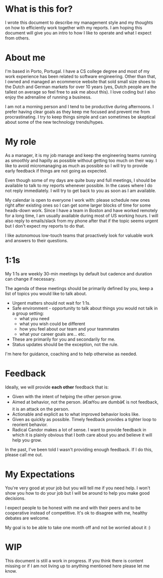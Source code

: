 # What is this for?

I wrote this document to describe my management style and my thoughts on how to efficiently work together with my reports. I am hoping this document will give you an intro to how I like to operate and what I expect from others.

# About me

I'm based in Porto, Portugal. I have a CS college degree and most of my work experience has been related to software engineering. Other than that, I owned and managed an ecommerce website that sold small size shoes to the Dutch and German markets for over 10 years (yes, Dutch people are the tallest on average so feel free to ask me about this). I love coding but I also enjoy the adrenaline of running a business.

I am not a morning person and I tend to be productive during afternoons. I prefer having clear goals as they keep me focused and prevent me from procrastinating. I try to keep things simple and can sometimes be skeptical about some of the new technology trends/hypes.

# My role

As a manager, it is my job manage and keep the engineering teams running as smoothly and hapilly as possible without getting too much on their way. I like to avoid micromanaging as much as possible so I will try to provide early feedback if things are not going as expected.

Even though some of my days are quite busy and full meetings, I should be available to talk to my reports whenever possible. In the cases where I do not reply immediately. I will try to get back to you as soon as I am available.

My calendar is open to everyone I work with: please schedule new ones right after existing ones so I can get some larger blocks of time for some heads-down work. Since I have a team in Boston and have worked remotely for a long time, I am usually available during most of US working hours. I will also reply to emails/slack from my phone after that if the topic seems urgent but I don't expect my reports to do that. 

I like autonomous low-touch teams that proactively look for valuable work and answers to their questions.

# 1:1s

My 1:1s are weekly 30-min meetings by default but cadence and duration can change if necessary. 

The agenda of these meetings should be primarily defined by you, keep a list of topics you would like to talk about.

* Urgent matters should not wait for 1:1s.
* Safe environment - opportunity to talk about things you would not talk in a group setting:
    * what you need
    * what you wish could be different
    * how you feel about our team and your teammates
    * what your career goals are... etc. 
* These are primarily for you and secondarily for me.
* Status updates should be the exception, not the rule.

I'm here for guidance, coaching and to help otherwise as needed.

# Feedback

Ideally, we will provide **each other** feedback that is:

* Given with the intent of helping the other person grow.
* Aimed at behavior, not the person. â€œYou are dumbâ€ is not feedback, it is an attack on the person.
* Actionable and explicit as to what improved behavior looks like.
* Given as quickly as possible. Timely feedback provides a tighter loop to reorient behavior.
* Radical Candor makes a lot of sense. I want to provide feedback in which it is plainly obvious that I both care about you and believe it will help you grow.

In the past, I've been told I wasn't providing enough feedback. If I do this, please call me out.

# My Expectations

You're very good at your job but you will tell me if you need help. I won't show you how to do your job but I will be around to help you make good decisions.

I expect people to be honest with me and with their peers and to be cooperative instead of competitive. It's ok to disagree with me, healthy debates are welcome.

My goal is to be able to take one month off  and not be worried about it :)

# WIP

This document is still a work in progress. If you think there is content missing or if I am  not living up to anything mentioned here please let me know.
